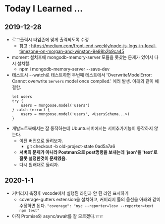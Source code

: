 # Today I Learned ...

## 2019-12-28 
* 로그출력시 타임존에 맞게 출력되도록 수정
    * 참고 : https://medium.com/front-end-weekly/node-js-logs-in-local-timezone-on-morgan-and-winston-9e98b2b9ca45
* moment 설치후에 mongodb-memory-server 모듈을 못찾는 문제가 있어서 다시 설치함.
    * npm i mongodb-memory-server --save-dev
* 테스트시 --watch로 테스트하면 두번째 테스트에서 'OverwriteModelError: Cannot overwrite `Servers` model once compiled.' 에러 발생. 아래와 같이 해결함. 
    ```
    let users
    try {
        users = mongoose.model('users')
    } catch (error) {
        users = mongoose.model('users', <UsersSchema...>)
    }
    ```
* 개발노트북에서는 잘 동작하는데 Ubuntu서버에서는 서버추가기능이 동작하지 않는다.
    * 이전 버전으로 돌려보자.
        * git checkout -b old-project-state 0ad5a7a6
    * __서버의 문제가 아니라 Postman으로 post명령을 보내는데 'json'을 'text'로 잘못 설정한것이 문제였음.__
    * 다시 원래대로 돌리자.

## 2020-1-1
* 커버리지 측정후 vscode에서 실행된 라인과 안 된 라인 표시하기
    * coverage-gutters extension을 설치하고, 커버리지 툴의 옵션을 아래와 같이 수정하면 된다.
    ``` "coverage": "nyc --reporter=lcov --reporter=text npm test" ```
* 아직 Promise와 async/await를 잘 모르겠다.ㅠㅠ
